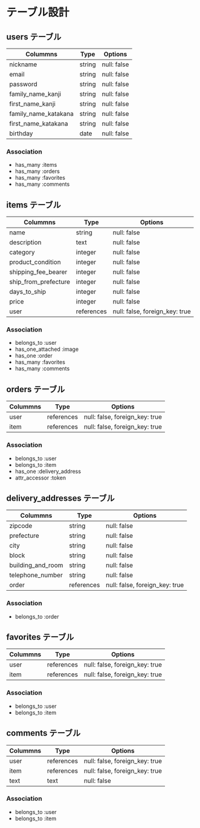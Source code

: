 # テーブル設計

## users テーブル
| Colummns             | Type       | Options     |
| -------------------- | ---------- | ----------- |
| nickname             | string     | null: false |
| email                | string     | null: false |
| password             | string     | null: false |
| family_name_kanji    | string     | null: false |
| first_name_kanji     | string     | null: false |
| family_name_katakana | string     | null: false |
| first_name_katakana  | string     | null: false |
| birthday             | date       | null: false |

### Association
- has_many :items
- has_many :orders
- has_many :favorites
- has_many :comments

## items テーブル
| Colummns             | Type       | Options                        |
| -------------------- | ---------- | ------------------------------ |
| name                 | string     | null: false                    |
| description          | text       | null: false                    |
| category             | integer    | null: false                    |
| product_condition    | integer    | null: false                    |
| shipping_fee_bearer  | integer    | null: false                    |
| ship_from_prefecture | integer    | null: false                    |
| days_to_ship         | integer    | null: false                    |
| price                | integer    | null: false                    |
| user                 | references | null: false, foreign_key: true |

### Association
- belongs_to       :user
- has_one_attached :image
- has_one          :order
- has_many         :favorites
- has_many         :comments

## orders テーブル
| Colummns     | Type       | Options                        |
| ------------ | ---------- | ------------------------------ |
| user         | references | null: false, foreign_key: true |
| item         | references | null: false, foreign_key: true |

### Association
- belongs_to    :user
- belongs_to    :item
- has_one       :delivery_address
- attr_accessor :token <!-- Pay.jpのトークン -->

## delivery_addresses テーブル
| Colummns          | Type       | Options                        |
| ----------------- | ---------- | ------------------------------ |
| zipcode           | string     | null: false                    |
| prefecture        | string     | null: false                    |
| city              | string     | null: false                    |
| block             | string     | null: false                    |
| building_and_room | string     | null: false                    |
| telephone_number  | string     | null: false                    |
| order             | references | null: false, foreign_key: true |

### Association
- belongs_to :order

## favorites テーブル
| Colummns     | Type       | Options                        |
| ------------ | ---------- | ------------------------------ |
| user         | references | null: false, foreign_key: true |
| item         | references | null: false, foreign_key: true |

### Association
- belongs_to :user
- belongs_to :item

## comments テーブル
| Colummns     | Type       | Options                        |
| ------------ | ---------- | ------------------------------ |
| user         | references | null: false, foreign_key: true |
| item         | references | null: false, foreign_key: true |
| text         | text       | null: false                    |

### Association
- belongs_to :user
- belongs_to :item